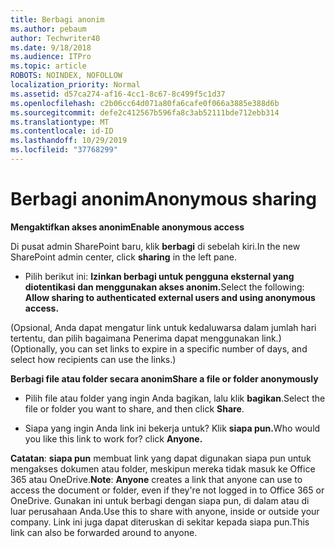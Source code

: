 ```yaml
---
title: Berbagi anonim
ms.author: pebaum
author: Techwriter40
ms.date: 9/18/2018
ms.audience: ITPro
ms.topic: article
ROBOTS: NOINDEX, NOFOLLOW
localization_priority: Normal
ms.assetid: d57ca274-af16-4cc1-8c67-8c499f5c1d37
ms.openlocfilehash: c2b06cc64d071a80fa6cafe0f066a3885e388d6b
ms.sourcegitcommit: defe2c412567b596fa8c3ab52111bde712ebb314
ms.translationtype: MT
ms.contentlocale: id-ID
ms.lasthandoff: 10/29/2019
ms.locfileid: "37768299"
---
```

# <a name="anonymous-sharing"></a><span data-ttu-id="0842c-102">Berbagi anonim</span><span class="sxs-lookup"><span data-stu-id="0842c-102">Anonymous sharing</span></span>

 <span data-ttu-id="0842c-103">**Mengaktifkan akses anonim**</span><span class="sxs-lookup"><span data-stu-id="0842c-103">**Enable anonymous access**</span></span>
  
<span data-ttu-id="0842c-104">Di pusat admin SharePoint baru, klik **berbagi** di sebelah kiri.</span><span class="sxs-lookup"><span data-stu-id="0842c-104">In the new SharePoint admin center, click **sharing** in the left pane.</span></span> 
  
- <span data-ttu-id="0842c-105">Pilih berikut ini: **Izinkan berbagi untuk pengguna eksternal yang diotentikasi dan menggunakan akses anonim.**</span><span class="sxs-lookup"><span data-stu-id="0842c-105">Select the following: **Allow sharing to authenticated external users and using anonymous access.**</span></span>
  
<span data-ttu-id="0842c-106">(Opsional, Anda dapat mengatur link untuk kedaluwarsa dalam jumlah hari tertentu, dan pilih bagaimana Penerima dapat menggunakan link.)</span><span class="sxs-lookup"><span data-stu-id="0842c-106">(Optionally, you can set links to expire in a specific number of days, and select how recipients can use the links.)</span></span>
    
 <span data-ttu-id="0842c-107">**Berbagi file atau folder secara anonim**</span><span class="sxs-lookup"><span data-stu-id="0842c-107">**Share a file or folder anonymously**</span></span>
  
- <span data-ttu-id="0842c-108">Pilih file atau folder yang ingin Anda bagikan, lalu klik **bagikan**.</span><span class="sxs-lookup"><span data-stu-id="0842c-108">Select the file or folder you want to share, and then click **Share**.</span></span> 
    
- <span data-ttu-id="0842c-109">Siapa yang ingin Anda link ini bekerja untuk? Klik **siapa pun.**</span><span class="sxs-lookup"><span data-stu-id="0842c-109">Who would you like this link to work for? click **Anyone.**</span></span>
  
 <span data-ttu-id="0842c-110">**Catatan**: **siapa pun** membuat link yang dapat digunakan siapa pun untuk mengakses dokumen atau folder, meskipun mereka tidak masuk ke Office 365 atau OneDrive.</span><span class="sxs-lookup"><span data-stu-id="0842c-110">**Note**: **Anyone** creates a link that anyone can use to access the document or folder, even if they're not logged in to Office 365 or OneDrive.</span></span> <span data-ttu-id="0842c-111">Gunakan ini untuk berbagi dengan siapa pun, di dalam atau di luar perusahaan Anda.</span><span class="sxs-lookup"><span data-stu-id="0842c-111">Use this to share with anyone, inside or outside your company.</span></span> <span data-ttu-id="0842c-112">Link ini juga dapat diteruskan di sekitar kepada siapa pun.</span><span class="sxs-lookup"><span data-stu-id="0842c-112">This link can also be forwarded around to anyone.</span></span> 
    

